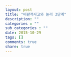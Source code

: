 ```yaml
---
layout: post
title: "비판적사고와 논리 3단계"
description: ""
categories : ""
sub_categories : ""
date: 2015-10-29
tags: []
comments: true
share: true
---
```




